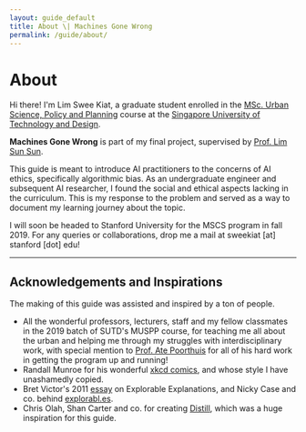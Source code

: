 ```yaml
---
layout: guide_default
title: About \| Machines Gone Wrong
permalink: /guide/about/
---
```


# About

Hi there! I'm Lim Swee Kiat, a graduate student enrolled in the [MSc. Urban Science, Policy and Planning](https://urbanscience.sutd.edu.sg/) course at the [Singapore University of Technology and Design](https://sutd.edu.sg/).

**Machines Gone Wrong** is part of my final project, supervised by [Prof. Lim Sun Sun](https://www.sunsunlim.com/).

This guide is meant to introduce AI practitioners to the concerns of AI ethics, specifically algorithmic bias. As an undergraduate engineer and subsequent AI researcher, I found the social and ethical aspects lacking in the curriculum. This is my response to the problem and served as a way to document my learning journey about the topic. 

I will soon be headed to Stanford University for the MSCS program in fall 2019. For any queries or collaborations, drop me a mail at sweekiat [at] stanford [dot] edu!

---

## Acknowledgements and Inspirations

The making of this guide was assisted and inspired by a ton of people.

- All the wonderful professors, lecturers, staff and my fellow classmates in the 2019 batch of SUTD's MUSPP course, for teaching me all about the urban and helping me through my struggles with interdisciplinary work, with special mention to [Prof. Ate Poorthuis](https://hass.sutd.edu.sg/faculty/ate-poorthuis/) for all of his hard work in getting the program up and running!
- Randall Munroe for his wonderful [xkcd comics](https://xkcd.com/), and whose style I have unashamedly copied.
- Bret Victor's 2011 [essay](http://worrydream.com/ExplorableExplanations/) on Explorable Explanations, and Nicky Case and co. behind [explorabl.es](https://explorabl.es/).
- Chris Olah, Shan Carter and co. for creating [Distill](https://distill.pub/), which was a huge inspiration for this guide.

<tofro prevtext="Resources" prevlink="../resources/" nexttext="" nextlink=""></tofro>

